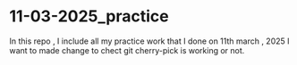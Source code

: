 # 11-03-2025_practice
In this repo , I include all my practice work that I done on 11th march , 2025 
I want to made change to chect git cherry-pick is working or not. 
